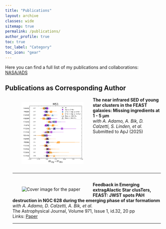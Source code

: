 ```yaml
---
title: "Publications"
layout: archive
classes: wide
sitemap: true
permalink: /publications/
author_profile: true
toc: true
toc_label: "Category"
toc_icon: "gear"
---
```


<p>Here you can find a full list of my publications and collaborations:
    <a href="https://ui.adsabs.harvard.edu/search/fl=identifier%2C%5Bcitations%5D%2Cabstract%2Cauthor%2Cbook_author%2Corcid_pub%2Cpublisher%2Corcid_user%2Corcid_other%2Cbibcode%2Ccitation_count%2Ccomment%2Cdoi%2Cid%2Ckeyword%2Cpage%2Cproperty%2Cpub%2Cpub_raw%2Cpubdate%2Cpubnote%2Cread_count%2Ctitle%2Cvolume%2Cdatabase%2Clinks_data%2Cesources%2Cdata%2Ccitation_count_norm%2Cemail%2Cdoctype&fq=%7B!type%3Daqp%20v%3D%24fq_database%7D&fq_database=(database%3Aastronomy%20OR%20database%3Aphysics)&q=orcid%3A0000-0002-8222-8986&rows=25&sort=date%20desc%2C%20bibcode%20desc&start=0&p_=0">NASA/ADS</a>
    
</p>

<h2>Publications as Corresponding Author</h2>

<ol start="3">
    <li style="overflow:auto;">
        <img src="/assets/images/paper2cover.png" alt="Cover image for the paper" 
             style="float:left; padding: 15px 30px; width:200px; height:auto;">
        <strong>The near infrared SED of young star clusters in the FEAST galaxies: Missing ingredients at 1 - 5 &mu;m </strong><br>
        <em>with A. Adamo, A. Bik, D. Calzetti, S. Linden, et al.</em><br>
        Submitted to ApJ (2025)<br>
        <br clear="left"/>
        <hr>
    </li>
</ol>

<ol start="3">
    <li style="overflow:auto;">
        <img src="/assets/images/paper1cover.png" alt="Cover image for the paper" 
             style="float:left; padding: 15px 30px; width:200px; height:auto;">
        <strong>Feedback in Emerging extragAlactic Star clusTers, FEAST: JWST spots PAH destruction in NGC 628 during the emerging phase of star formationm </strong><br>
        <em>with A. Adamo, D. Calzetti, A. Bik, et al.</em><br>
        The Astrophysical Journal, Volume 971, Issue 1, id.32, 20 pp<br>
        Links: <a href="https://iopscience.iop.org/article/10.3847/1538-4357/ad534d">Paper</a>
        <br clear="left"/>
        <hr>
    </li>
</ol>



